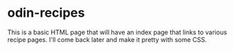 # odin-recipes
This is a basic HTML page that will have an index page that
links to various recipe pages. I'll come back later and make it
pretty with some CSS.